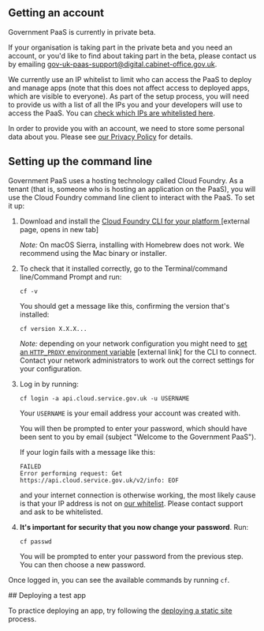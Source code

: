 ## Getting an account

Government PaaS is currently in private beta.

If your organisation is taking part in the private beta and you need an account, or you'd like to find about taking part in the beta, please contact us by emailing [gov-uk-paas-support@digital.cabinet-office.gov.uk](mailto:gov-uk-paas-support@digital.cabinet-office.gov.uk).

We currently use an IP whitelist to limit who can access the PaaS to deploy and manage apps (note that this does not affect access to deployed apps, which are visible to everyone). As part of the setup process, you will need to provide us with a list of all the IPs you and your developers will use to access the PaaS. You can [check which IPs are whitelisted here](https://github.com/alphagov/paas-cf/blob/master/terraform/prod.tfvars#L9).

In order to provide you with an account, we need to store some personal data about you. Please see [our Privacy Policy](/getting_started/privacy) for details.

## Setting up the command line

Government PaaS uses a hosting technology called Cloud Foundry. As a tenant (that is, someone who is hosting an application on the PaaS), you will use the Cloud Foundry command line client to interact with the PaaS. To set it up:

1. Download and install the <a href="https://github.com/cloudfoundry/cli#downloads" target="blank">Cloud Foundry CLI for your platform </a> [external page, opens in new tab]
    
     *Note:* On macOS Sierra, installing with Homebrew does not work. We recommend using the Mac binary or installer.

2. To check that it installed correctly, go to the Terminal/command line/Command Prompt and run:

    ```
    cf -v
    ```

    You should get a message like this, confirming the version that's installed:

    ```
    cf version X.X.X...
    ```

    *Note:* depending on your network configuration you might need to [set an ```HTTP_PROXY``` environment variable](https://docs.cloudfoundry.org/cf-cli/http-proxy.html) [external link] for the CLI to connect. Contact your network administrators to work out the correct settings for your configuration.  

3. Log in by running:

    ```
    cf login -a api.cloud.service.gov.uk -u USERNAME
    ```

    Your `USERNAME` is your email address your account was created with.

    You will then be prompted to enter your password, which should have been sent to you by email (subject "Welcome to the Government PaaS").

    If your login fails with a message like this:

    ```
    FAILED
    Error performing request: Get https://api.cloud.service.gov.uk/v2/info: EOF
    ```

    and your internet connection is otherwise working, the most likely cause is that your IP address is not on [our whitelist](https://github.com/alphagov/paas-cf/blob/master/terraform/prod.tfvars#L9). Please contact support and ask to be whitelisted.

4. **It's important for security that you now change your password**. Run:

     ``cf passwd``

    You will be prompted to enter your password from the previous step. You can then choose a new password.

Once logged in, you can see the available commands by running ```cf```.


## Deploying a test app

To practice deploying an app, try following the [deploying a static site](/deploying_apps/deploying_static_sites/) process.




